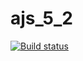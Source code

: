 # ajs_5_2


[![Build status](https://ci.appveyor.com/api/projects/status/4s4aybf92wbnadcc?svg=true)](https://ci.appveyor.com/project/Stanislavsus/ajs-5-2)

